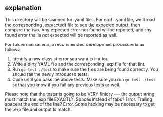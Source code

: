 ## explanation

This directory will be scanned for .yaml files.  For each .yaml file, we'll read the corresponding .exp(ected) file to see the expected output, then compare the two.  Any expected error not found will be reported, and any found error that is not expected will be reported as well.

For future maintainers, a recommended development procedure is as follows:
1. Identify a new class of error you want to lint for.
2. Write a dirty YAML file and the corresponding .exp file for that lint.
3. Run `go test ./test` to make sure the files are being found correctly.  You should fail the newly introduced tests.
4. Code until you pass the above tests.  Make sure you run `go test ./test` so that you know if you fail any previous tests as well.

Please note that the tester is going to be VERY finicky --- the output string must match the .exp file EXACTLY.  Spaces instead of tabs?  Error.  Trailing space at the end of the line?  Error.  Some hacking may be necessary to get the .exp file and output to match.
